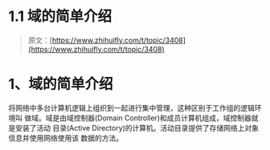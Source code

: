 # 1.1 域的简单介绍

> 原文：[https://www.zhihuifly.com/t/topic/3408](https://www.zhihuifly.com/t/topic/3408)

# 1、域的简单介绍

将网络中多台计算机逻辑上组织到一起进行集中管理，这种区别于工作组的逻辑环境叫 做域。域是由域控制器(Domain Controller)和成员计算机组成，域控制器就是安装了活动 目录(Active Directory)的计算机。活动目录提供了存储网络上对象信息并使用网络使用该 数据的方法。